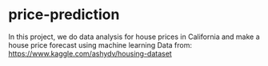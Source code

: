 # price-prediction
In this project, we do data analysis for house prices in California and make a house price forecast using machine learning Data from: https://www.kaggle.com/ashydv/housing-dataset
